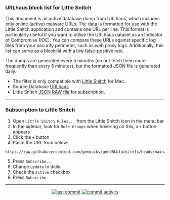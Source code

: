 ### URLhaus block list for Little Snitch

This document is an active database dump from URLhaus, which includes only online (active) malware URLs. The data is formatted for use with the Little Snitch application and contains one URL per line. This format is particularly useful if you want to utilise the URLhaus dataset as an Indicator of Compromise (IOC). You can compare these URLs against specific log files from your security perimeter, such as web proxy logs. Additionally, this list can serve as a blocklist with a low false-positive rate.

The dumps are generated every 5 minutes (do not fetch them more frequently than every 5 minutes), but the formatted JSON file is generated daily.

* The filter is only compatible with [Little Snitch](https://www.obdev.at/products/littlesnitch/index.html) for Mac.
* Source Database [URLhaus](https://urlhaus.abuse.ch)
* Little Snitch [JSON RAW file](https://raw.githubusercontent.com/genquiky/genURLblock/refs/heads/main/new_format.json) for subscription.

----

### Subscription to Little Snitch

1. Open `Little Snitch Rules...` from the Little Snitch icon in the menu bar
2. In the sidebar, look for `Rule Groups` when hovering on this, a `+` button appears
3. Click the `+` button
4. Paste the URL from below:
```
https://raw.githubusercontent.com/genquiky/genURLblock/refs/heads/main/new_format.json
```
5. Press `Subscribe...`
6. Change `update` to daily
7. Check the `active` checkbox
8. Press `Subscribe`
---

<p align="center">
    <a href="https://github.com/genquiky/genURLblock/commits/main"><img src="https://img.shields.io/github/last-commit/genquiky/genURLblock" alt="last commit"></a>
    <a href="https://github.com/genquiky/genURLblock/commits/main"><img src="https://img.shields.io/github/commit-activity/m/genquiky/genURLblock" alt="commit activity"></a>
</p>
